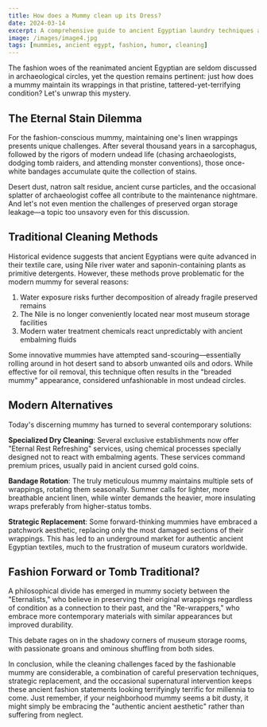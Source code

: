 ```yaml
---
title: How does a Mummy clean up its Dress?
date: 2024-03-14
excerpt: A comprehensive guide to ancient Egyptian laundry techniques and the unique dry cleaning challenges faced by the fashionable walking dead.
image: /images/image4.jpg
tags: [mummies, ancient egypt, fashion, humor, cleaning]
---
```


The fashion woes of the reanimated ancient Egyptian are seldom discussed in archaeological circles, yet the question remains pertinent: just how does a mummy maintain its wrappings in that pristine, tattered-yet-terrifying condition? Let's unwrap this mystery.

## The Eternal Stain Dilemma

For the fashion-conscious mummy, maintaining one's linen wrappings presents unique challenges. After several thousand years in a sarcophagus, followed by the rigors of modern undead life (chasing archaeologists, dodging tomb raiders, and attending monster conventions), those once-white bandages accumulate quite the collection of stains.

Desert dust, natron salt residue, ancient curse particles, and the occasional splatter of archaeologist coffee all contribute to the maintenance nightmare. And let's not even mention the challenges of preserved organ storage leakage—a topic too unsavory even for this discussion.

## Traditional Cleaning Methods

Historical evidence suggests that ancient Egyptians were quite advanced in their textile care, using Nile river water and saponin-containing plants as primitive detergents. However, these methods prove problematic for the modern mummy for several reasons:

1. Water exposure risks further decomposition of already fragile preserved remains
2. The Nile is no longer conveniently located near most museum storage facilities
3. Modern water treatment chemicals react unpredictably with ancient embalming fluids

Some innovative mummies have attempted sand-scouring—essentially rolling around in hot desert sand to absorb unwanted oils and odors. While effective for oil removal, this technique often results in the "breaded mummy" appearance, considered unfashionable in most undead circles.

## Modern Alternatives

Today's discerning mummy has turned to several contemporary solutions:

**Specialized Dry Cleaning**: Several exclusive establishments now offer "Eternal Rest Refreshing" services, using chemical processes specially designed not to react with embalming agents. These services command premium prices, usually paid in ancient cursed gold coins.

**Bandage Rotation**: The truly meticulous mummy maintains multiple sets of wrappings, rotating them seasonally. Summer calls for lighter, more breathable ancient linen, while winter demands the heavier, more insulating wraps preferably from higher-status tombs.

**Strategic Replacement**: Some forward-thinking mummies have embraced a patchwork aesthetic, replacing only the most damaged sections of their wrappings. This has led to an underground market for authentic ancient Egyptian textiles, much to the frustration of museum curators worldwide.

## Fashion Forward or Tomb Traditional?

A philosophical divide has emerged in mummy society between the "Eternalists," who believe in preserving their original wrappings regardless of condition as a connection to their past, and the "Re-wrappers," who embrace more contemporary materials with similar appearances but improved durability.

This debate rages on in the shadowy corners of museum storage rooms, with passionate groans and ominous shuffling from both sides.

In conclusion, while the cleaning challenges faced by the fashionable mummy are considerable, a combination of careful preservation techniques, strategic replacement, and the occasional supernatural intervention keeps these ancient fashion statements looking terrifyingly terrific for millennia to come. Just remember, if your neighborhood mummy seems a bit dusty, it might simply be embracing the "authentic ancient aesthetic" rather than suffering from neglect.
